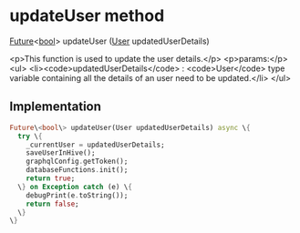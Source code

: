 


# updateUser method








[Future](https:api.flutter.dev/flutter/dart-async/Future-class.html)&lt;[bool](https:api.flutter.dev/flutter/dart-core/bool-class.html)\> updateUser
([User](../../models_user_user_info/User-class.md) updatedUserDetails)





\<p\>This function is used to update the user details.\</p\>
\<p\>params:\</p\>
\<ul\>
\<li\>\<code\>updatedUserDetails\</code\> : \<code\>User\</code\> type variable containing all the details of an user need to be updated.\</li\>
\</ul\>



## Implementation

```dart
Future\<bool\> updateUser(User updatedUserDetails) async \{
  try \{
    _currentUser = updatedUserDetails;
    saveUserInHive();
    graphqlConfig.getToken();
    databaseFunctions.init();
    return true;
  \} on Exception catch (e) \{
    debugPrint(e.toString());
    return false;
  \}
\}
```







